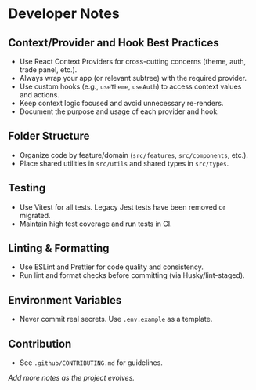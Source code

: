 # Developer Notes

## Context/Provider and Hook Best Practices

- Use React Context Providers for cross-cutting concerns (theme, auth, trade panel, etc.).
- Always wrap your app (or relevant subtree) with the required provider.
- Use custom hooks (e.g., `useTheme`, `useAuth`) to access context values and actions.
- Keep context logic focused and avoid unnecessary re-renders.
- Document the purpose and usage of each provider and hook.

## Folder Structure

- Organize code by feature/domain (`src/features`, `src/components`, etc.).
- Place shared utilities in `src/utils` and shared types in `src/types`.

## Testing

- Use Vitest for all tests. Legacy Jest tests have been removed or migrated.
- Maintain high test coverage and run tests in CI.

## Linting & Formatting

- Use ESLint and Prettier for code quality and consistency.
- Run lint and format checks before committing (via Husky/lint-staged).

## Environment Variables

- Never commit real secrets. Use `.env.example` as a template.

## Contribution

- See `.github/CONTRIBUTING.md` for guidelines.

_Add more notes as the project evolves._
